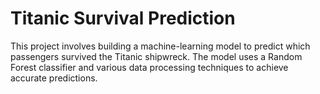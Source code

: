 # Titanic Survival Prediction
 This project involves building a machine-learning model to predict which passengers survived the Titanic shipwreck. The model uses a Random Forest classifier and various data processing techniques to achieve accurate predictions.
